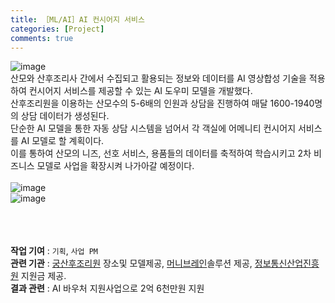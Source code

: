 ```yaml
---
title: ［ML/AI］AI 컨시어지 서비스
categories: [Project]
comments: true
---
```


![image](https://user-images.githubusercontent.com/55519519/126909016-e1b37bdf-3e3b-49ad-aa4a-5390007771c8.png)<br>
산모와 산후조리사 간에서 수집되고 활용되는 정보와 데이터를 AI 영상합성 기술을 적용하여 컨시어지 서비스를 제공할 수 있는 AI 도우미 모델을 개발했다.<br>
산후조리원을 이용하는 산모수의 5-6배의 인원과 상담을 진행하여 매달 1600-1940명의 상담 데이터가 생성된다. <br>
단순한 AI 모델을 통한 자동 상담 시스템을 넘어서 각 객실에 어메니티 컨시어지 서비스를 AI 모델로 할 계획이다. <br>
이를 통하여 산모의 니즈, 선호 서비스, 용품들의 데이터를 축적하여 학습시키고 2차 비즈니스 모델로 사업을 확장시켜 나가아갈 예정이다.<br><br>
![image](https://user-images.githubusercontent.com/55519519/126908962-52910f04-5e4e-4134-a91a-7e5d20114fe4.png)<br>
![image](https://user-images.githubusercontent.com/55519519/126908941-73a3f251-47e5-47c2-b550-b57e2377094b.png)<br>
<br><br><br>



<b>작업 기여</b> : `기획`, `사업 PM`  <br>
<b>관련 기관</b> : [궁산후조리원] 장소및 모델제공, [머니브레인]솔루션 제공, [정보통신산업진흥원] 지원금 제공.<br>
<b>결과 관련</b> : AI 바우처 지원사업으로 2억 6천만원 지원<br>

[궁산후조리원]:        http://gangnam.goongs.com/
[머니브레인]:   https://moneybrain.ai/ko
[정보통신산업진흥원]: https://www.nipa.kr/main/index.do
